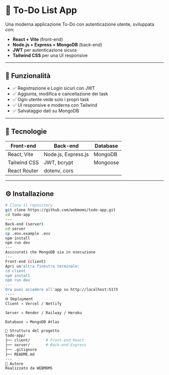 # 📝 To-Do List App

Una moderna applicazione To-Do con autenticazione utente, sviluppata con:

- **React + Vite** (front-end)
- **Node.js + Express + MongoDB** (back-end)
- **JWT** per autenticazione sicura
- **Tailwind CSS** per una UI responsive

---

## 🚀 Funzionalità

- ✅ Registrazione e Login sicuri con JWT
- ✅ Aggiunta, modifica e cancellazione dei task
- ✅ Ogni utente vede solo i propri task
- ✅ UI responsive e moderna con Tailwind
- ✅ Salvataggio dati su MongoDB

---

## 🧠 Tecnologie

| Front-end        | Back-end              | Database    |
|------------------|-----------------------|-------------|
| React, Vite      | Node.js, Express.js   | MongoDB     |
| Tailwind CSS     | JWT, bcrypt           | Mongoose    |
| React Router     | dotenv, cors          |             |

---

## ⚙️ Installazione


```bash
# Clona il repository
git clone https://github.com/webmoms/todo-app.git
cd todo-app
---
Back-end (server)
cd server
cp .env.example .env
npm install
npm run dev
---
Assicurati che MongoDB sia in esecuzione
---
Front-end (client)
Apri un'altra finestra terminale:
cd client
npm install
npm run dev
---
Ora puoi accedere all'app su http://localhost:5173
----
🌐 Deployment
Client → Vercel / Netlify

Server → Render / Railway / Heroku

Database → MongoDB Atlas

📁 Struttura del progetto
todo-app/
├── client/       # Front-end React
├── server/       # Back-end Express
├── .gitignore
├── README.md
---
🙌 Autore
Realizzato da WEBMOMS




